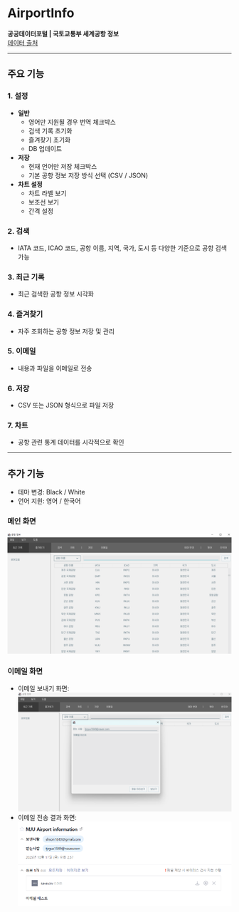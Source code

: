 # AirportInfo

**공공데이터포털 | 국토교통부 세계공항 정보**  
[데이터 출처](https://www.data.go.kr/data/3051587/fileData.do)

---

## 주요 기능

### 1. 설정
- **일반**
  - 영어만 지원될 경우 번역 체크박스  
  - 검색 기록 초기화  
  - 즐겨찾기 초기화  
  - DB 업데이트
- **저장**
  - 현재 언어만 저장 체크박스  
  - 기본 공항 정보 저장 방식 선택 (CSV / JSON)
- **차트 설정**
  - 차트 라벨 보기  
  - 보조선 보기  
  - 간격 설정

### 2. 검색
- IATA 코드, ICAO 코드, 공항 이름, 지역, 국가, 도시 등 다양한 기준으로 공항 검색 가능

### 3. 최근 기록
- 최근 검색한 공항 정보 시각화

### 4. 즐겨찾기
- 자주 조회하는 공항 정보 저장 및 관리

### 5. 이메일
- 내용과 파일을 이메일로 전송

### 6. 저장
- CSV 또는 JSON 형식으로 파일 저장

### 7. 차트
- 공항 관련 통계 데이터를 시각적으로 확인

---

## 추가 기능
- 테마 변경: Black / White  
- 언어 지원: 영어 / 한국어


### 메인 화면
![메인 화면](docs/main1.png)

### 이메일 화면
- 이메일 보내기 화면:  
![이메일 화면](docs/email.png)
- 이메일 전송 결과 화면:  
![이메일 결과 화면](docs/emailR.png)
